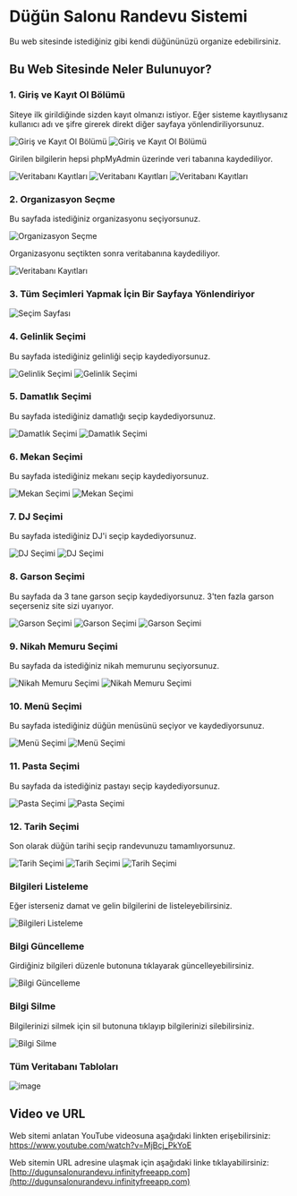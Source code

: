 # Düğün Salonu Randevu Sistemi

Bu web sitesinde istediğiniz gibi kendi düğününüzü organize edebilirsiniz.

## Bu Web Sitesinde Neler Bulunuyor?

### 1. Giriş ve Kayıt Ol Bölümü
Siteye ilk girildiğinde sizden kayıt olmanızı istiyor. Eğer sisteme kayıtlıysanız kullanıcı adı ve şifre girerek direkt diğer sayfaya yönlendiriliyorsunuz.

![Giriş ve Kayıt Ol Bölümü](https://github.com/RukiyeBoga/DugunSalonuRandevu/assets/168567237/6b5fa312-abd0-469e-a5ad-5903b65c54c1)
![Giriş ve Kayıt Ol Bölümü](https://github.com/RukiyeBoga/DugunSalonuRandevu/assets/168567237/3fd9c9e6-1386-4df5-a2fe-76727ed99271)

Girilen bilgilerin hepsi phpMyAdmin üzerinde veri tabanına kaydediliyor. 

![Veritabanı Kayıtları](https://github.com/RukiyeBoga/DugunSalonuRandevu/assets/168567237/d530e7a2-aa55-4140-8d98-f857471903ee)
![Veritabanı Kayıtları](https://github.com/RukiyeBoga/DugunSalonuRandevu/assets/168567237/790c3a68-0ea6-48ff-a48b-ab7834316bb3)
![Veritabanı Kayıtları](https://github.com/RukiyeBoga/DugunSalonuRandevu/assets/168567237/d2140845-cd32-46cd-9b44-5a68ff39d1fc)

### 2. Organizasyon Seçme
Bu sayfada istediğiniz organizasyonu seçiyorsunuz.

![Organizasyon Seçme](https://github.com/RukiyeBoga/DugunSalonuRandevu/assets/168567237/f72437b6-e7f7-4da2-9438-040ff29317eb)

Organizasyonu seçtikten sonra veritabanına kaydediliyor.

![Veritabanı Kayıtları](https://github.com/RukiyeBoga/DugunSalonuRandevu/assets/168567237/9754bb17-2168-45d4-8e0c-d4331f208dd9)

### 3. Tüm Seçimleri Yapmak İçin Bir Sayfaya Yönlendiriyor

![Seçim Sayfası](https://github.com/RukiyeBoga/DugunSalonuRandevu/assets/168567237/9ea490e6-5d4c-4f37-8705-4a695baa7e0d)

### 4. Gelinlik Seçimi
Bu sayfada istediğiniz gelinliği seçip kaydediyorsunuz. 

![Gelinlik Seçimi](https://github.com/RukiyeBoga/DugunSalonuRandevu/assets/168567237/5db59652-9eaa-46ce-8d69-c2744752acc8)
![Gelinlik Seçimi](https://github.com/RukiyeBoga/DugunSalonuRandevu/assets/168567237/63e03834-ab3d-438e-93e2-faf01afa22bf)

### 5. Damatlık Seçimi
Bu sayfada istediğiniz damatlığı seçip kaydediyorsunuz.

![Damatlık Seçimi](https://github.com/RukiyeBoga/DugunSalonuRandevu/assets/168567237/dee3f029-68af-4b25-9489-ee6263b5355b)
![Damatlık Seçimi](https://github.com/RukiyeBoga/DugunSalonuRandevu/assets/168567237/d740e68e-88b0-4b60-a8aa-c38b1b760a5a)

### 6. Mekan Seçimi
Bu sayfada istediğiniz mekanı seçip kaydediyorsunuz.

![Mekan Seçimi](https://github.com/RukiyeBoga/DugunSalonuRandevu/assets/168567237/3aa05a0b-b71a-48e8-b3f4-9376cb2bac47)
![Mekan Seçimi](https://github.com/RukiyeBoga/DugunSalonuRandevu/assets/168567237/fa23d5d3-72b5-40bf-b6f3-cd030a896418)

### 7. DJ Seçimi
Bu sayfada istediğiniz DJ'i seçip kaydediyorsunuz.

![DJ Seçimi](https://github.com/RukiyeBoga/DugunSalonuRandevu/assets/168567237/4f5f60e6-728f-49c4-8204-cd1b3fe031e4)
![DJ Seçimi](https://github.com/RukiyeBoga/DugunSalonuRandevu/assets/168567237/50de9d2f-088b-499d-b2b5-db42110c951d)

### 8. Garson Seçimi
Bu sayfada da 3 tane garson seçip kaydediyorsunuz. 3'ten fazla garson seçerseniz site sizi uyarıyor.

![Garson Seçimi](https://github.com/RukiyeBoga/DugunSalonuRandevu/assets/168567237/6ce67a37-dfd4-4941-898e-a36a49fecfeb)
![Garson Seçimi](https://github.com/RukiyeBoga/DugunSalonuRandevu/assets/168567237/c596792d-e637-4e3e-8aaf-521222cbca4a)
![Garson Seçimi](https://github.com/RukiyeBoga/DugunSalonuRandevu/assets/168567237/bb89c587-babb-47d4-bdc8-857510026d85)

### 9. Nikah Memuru Seçimi
Bu sayfada da istediğiniz nikah memurunu seçiyorsunuz.

![Nikah Memuru Seçimi](https://github.com/RukiyeBoga/DugunSalonuRandevu/assets/168567237/2ed1653a-f4c8-4665-9bc0-c858852ded14)
![Nikah Memuru Seçimi](https://github.com/RukiyeBoga/DugunSalonuRandevu/assets/168567237/3493ec6f-6afd-4cbd-aa8d-aa3faea8fe7a)

### 10. Menü Seçimi
Bu sayfada istediğiniz düğün menüsünü seçiyor ve kaydediyorsunuz.

![Menü Seçimi](https://github.com/RukiyeBoga/DugunSalonuRandevu/assets/168567237/84bdb75e-3c9d-4a5a-b432-3a56e3861e0b)
![Menü Seçimi](https://github.com/RukiyeBoga/DugunSalonuRandevu/assets/168567237/5d42e651-0a19-42b2-ab7e-db8d0163f717)

### 11. Pasta Seçimi
Bu sayfada da istediğiniz pastayı seçip kaydediyorsunuz.

![Pasta Seçimi](https://github.com/RukiyeBoga/DugunSalonuRandevu/assets/168567237/f1533316-5d33-43e7-afe3-1bc130468a1a)
![Pasta Seçimi](https://github.com/RukiyeBoga/DugunSalonuRandevu/assets/168567237/79941df1-823a-45bc-aed4-7df32723665b)

### 12. Tarih Seçimi
Son olarak düğün tarihi seçip randevunuzu tamamlıyorsunuz.

![Tarih Seçimi](https://github.com/RukiyeBoga/DugunSalonuRandevu/assets/168567237/8f325335-ea14-4a04-b8d1-4a5996a1770d)
![Tarih Seçimi](https://github.com/RukiyeBoga/DugunSalonuRandevu/assets/168567237/1c69c52d-cd94-4e35-a614-ab5a7842ab82)
![Tarih Seçimi](https://github.com/RukiyeBoga/DugunSalonuRandevu/assets/168567237/fcbcdc74-00b1-42b3-8996-b8259cce20e2)

### Bilgileri Listeleme
Eğer isterseniz damat ve gelin bilgilerini de listeleyebilirsiniz.

![Bilgileri Listeleme](https://github.com/RukiyeBoga/DugunSalonuRandevu/assets/168567237/6cfdaed1-9730-4394-b349-fd0c9f86a75f)

### Bilgi Güncelleme
Girdiğiniz bilgileri düzenle butonuna tıklayarak güncelleyebilirsiniz.

![Bilgi Güncelleme](https://github.com/RukiyeBoga/DugunSalonuRandevu/assets/168567237/beb7cb0e-84d0-4d42-904e-3c8b1f1fc9e1)

### Bilgi Silme
Bilgilerinizi silmek için sil butonuna tıklayıp bilgilerinizi silebilirsiniz.

![Bilgi Silme](https://github.com/RukiyeBoga/DugunSalonuRandevu/assets/168567237/aacaaf2a-0eb0-41fe-9c48-f2f1e9070dee)

### Tüm Veritabanı Tabloları
![image](https://github.com/RukiyeBoga/DugunSalonuRandevu/assets/168567237/69a5e623-a260-40b2-9f6e-10f624feb146)

## Video ve URL

Web sitemi anlatan YouTube videosuna aşağıdaki linkten erişebilirsiniz:
https://www.youtube.com/watch?v=MjBcj_PkYoE

Web sitemin URL adresine ulaşmak için aşağıdaki linke tıklayabilirsiniz:
[http://dugunsalonurandevu.infinityfreeapp.com](http://dugunsalonurandevu.infinityfreeapp.com)
